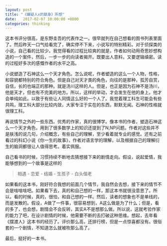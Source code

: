 ```yaml
---
layout: post
title: "《嫌疑人x的献身》所想"
date:   2017-02-07 10:00:00 +0800
categories: thinking
---
```

这本书评分很高，是东野圭吾的代表作之一。很早就列在自己想看的图书列表里面了。然后昨天一口气给看完了，确实停不下来，小说写的特别精彩。对于侦探类的小说，自己看的比较少。我觉得看的过程比较爽的就是，作者如何动用奇思妙想构造的一个案件，然后，一步一步的向读者揭开。既要出人意料，又要逻辑缜密。读的过程好多次的感慨作者的水平之高。

小说塑造了石神这么一个天才角色。怎么说呢，作者塑造的这么一个人物，性格，和容貌都特别的符合角色。但是自己对天才类的角色，向往的是那种，孤芳自赏，自信，长的也端正的那种。就是汤川这样的人。但是，也正是因为石神不是汤川，他是天才，但也有不完美的地方。所以，这样的举动，才会发生在他的身上。他才会单纯如此。以致于有些让人同情这么好的一个人了。我觉着理工科生可能会有些共鸣，理工科大部分比较内敛，大家专注于实在的东西，默默无闻。石神的性格就很理工科。

再说情节之外的一些东西。优秀的作家，真的很博学。像本书的作者，塑造石神这么一个天才角色，用到了很多数学上的知识还提到了N,NP问题。作者对这些并不是肤浅的说几句，介绍概念，有些自己的理解，至少看着就专业的感觉。还有之前看过的科幻小说《你一生的故事》，作者对语言学的理解，以及根据自己的理解衍生的脑洞都很让人值得思考。着实佩服。

自己看书的时候，习惯持续不断地去猜想接下来的剧情走向。假设，说起爱情，我能够想到的一个故事是这样的

> 相遇 - 恋爱 - 结婚 - 生孩子 - 白头偕老

如果看的这本书，刚好符合我想的前面几个情节，我自然会去想，接下来的情节不会是啥啥啥吧。如果看下去，真的和自己想的一样，那这本书就很没意思了。所以，看的时候，真的，很怕，和自己想的一样。然后，读者的想象也不是单线的，而是发散的。假设，A做了一件事，很容易想到，A这么做是为了什么；但是，看的多了，也会想，剧情会不会反转，其实A不是想那么做。所以说，这就考验作家的能力了吧，在设计剧情的时候，他需要不断的去打破这种思维。想起，去年看《摆渡人》这本书的经历了。评价那么高，还排行榜，但是一点惊喜都没有。很俗套的一个剧情，不知道怎么就被吹那么高了。

最后，挺好的一本书。
